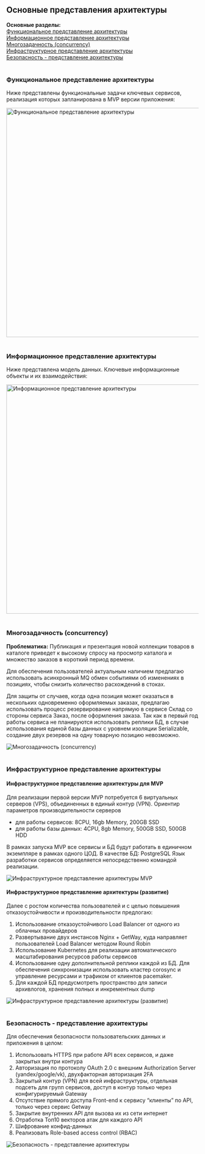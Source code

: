 ## Основные представления архитектуры

**Основные разделы:** <br/>
[Функциональное представление архитектуры](#Функциональное-представление-архитектуры)<br/>
[Информационное представление архитектуры](#Информационное-представление-архитектуры)<br/>
[Многозадачность (concurrency)](#Многозадачность-concurrency)<br/>
[Инфраструктурное представление архитектуры](#Инфраструктурное-представление-архитектуры)<br/>
[Безопасность - представление архитектуры](#безопасность---представление-архитектуры)<br/>
 <br/>

### Функциональное представление архитектуры
Ниже представлены функциональные задачи ключевых сервисов, реализация которых запланирована в MVP версии приложения: 

<image src="/images/Представления архитектуры/Функциональное представление архитектуры.png" alt="Функциональное представление архитектуры" width="600">
<br/> <br/>

### Информационное представление архитектуры
Ниже представлена модель данных. Ключевые информационные объекты и их взаимодействия:

<image src="/images/Представления архитектуры/Информационное представление архитектуры.png" alt="Информационное представление архитектуры" width="600">
 <br/> <br/>

### Многозадачность (concurrency)
**Проблематика:** Публикация и презентация новой коллекции товаров в каталоге приведет к высокому спросу на просмотр каталога и множество заказов в короткий период времени. 

Для обеспечения пользователей актуальным наличием предлагаю использовать асинхронный MQ обмен событиями об изменениях в позициях, чтобы снизить количество расхождений в стоках.

Для защиты от случаев, когда одна позиция может оказаться в нескольких одновременно оформляемых заказах, предлагаю использовать процесс резервирование напрямую в сервисе Склад со стороны сервиса Заказ, после оформления заказа.
Так как в первый год работы сервиса не планируются использовать реплики БД, в случае использования единой базы данных с уровнем изоляции Serializable,  создание двух резервов на одну товарную позицию невозможно. 

<image src="/images/Представления архитектуры/Многозадачность (concurrency).png" alt="Многозадачность (concurrency)">
 <br/> <br/>

### Инфраструктурное представление архитектуры

#### Инфраструктурное представление архитектуры для MVP
Для реализации первой версии MVP потребуется 6 виртуальных серверов (VPS), объединенных в единый контур (VPN). 
Ориентир параметров производительности серверов 
- для работы сервисов: 8CPU, 16gb Memory, 200GB SSD
- для работы базы данных: 4CPU, 8gb Memory, 500GB SSD, 500GB HDD<br/>

В рамках запуска MVP все сервисы и БД будут работать в единичном экземпляре в рамках одного ЦОД. 
В качестве БД: PostgreSQL
Язык разработки сервисов определяется непосредственно командой реализации.

<image src="/images/Представления архитектуры/Инфраструктурное представление архитектуры для MVP.png" alt="Инфраструктурное представление архитектуры MVP">
  
#### Инфраструктурное представление архитектуры (развитие)
Далее с ростом количества пользователей и с целью повышения отказоустойчивости и производительности предлогаю:
1) Использование отказоустойчивого Load Balancer от одного из облачных провайдеров
2) Развертывание двух инстансов Nginx + GetWay, куда направляет пользователей Load Balancer методом Round Robin
3) Использование Kubernetes для реализации автоматического масштабирования ресурсов работы сервисов
4) Использование одну дополнительной реплики каждой из БД. Для обеспечения синхронизации использовать кластер corosync и управление ресурсами и трафиком от клиентов pacemaker.
5) Для каждой БД предусмотреть пространство для записи архивлогов, хранения полных и инкрементных dump 

<image src="/images/Представления архитектуры/Инфраструктурное представление архитектуры (развитие).png" alt="Инфраструктурное представление архитектуры (развитие)">
 <br/> <br/>

### Безопасность - представление архитектуры
Для обеспечения безопасности пользовательских данных и приложения в целом: 
1) Использовать HTTPS при работе API всех сервисов, и даже закрытых внутри контура 
2) Авторизация по протоколу OAuth 2.0 с внешним Authorization Server (yandex/google/vk), двухфакторная авторизация 2FA
3) Закрытый контур (VPN) для всей инфраструктуры, отдельная подсеть для групп сервисов, доступ в контур только через конфигурируемый Gateway
4) Отсутствие прямого доступа Front-end к сервису “клиенты” по API, только через сервис Getway
5) Закрытие внутренних API для вызова их из сети интернет
6) Отработка Топ10 векторов атак для каждого  API
7) Шифрование конфид-данных
8) Реализовать Role-based access control (RBAC)

<image src="/images/Представления архитектуры/Безопасность - представление архитектуры.png" alt="Безопасность - представление архитектуры">


